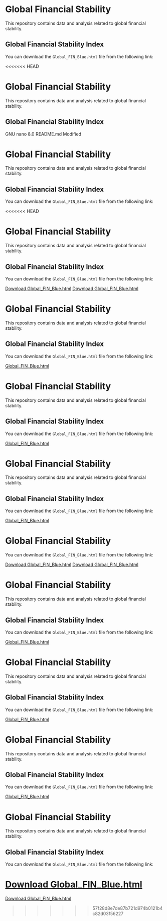 # Global Financial Stability

This repository contains data and analysis related to global financial stability.

## Global Financial Stability Index

You can download the `Global_FIN_Blue.html` file from the following link:

<<<<<<< HEAD
# Global Financial Stability

This repository contains data and analysis related to global financial stability.

## Global Financial Stability Index

  GNU nano 8.0                                                                                     README.md                                                                                     Modified
# Global Financial Stability

This repository contains data and analysis related to global financial stability.

## Global Financial Stability Index

You can download the `Global_FIN_Blue.html` file from the following link:

<<<<<<< HEAD
# Global Financial Stability

This repository contains data and analysis related to global financial stability.

## Global Financial Stability Index

You can download the `Global_FIN_Blue.html` file from the following link:

[Download Global_FIN_Blue.html](https://raw.githubusercontent.com/Kiekulkunya/Global-Financial-Stability/main/Global_FIN_Blue.html)
[Download Global_FIN_Blue.html](https://www.dropbox.com/scl/fi/c12gqfznr7aff0brwfx9j/Global_FIN_Blue.html?rlkey=5ogsrqfoo6xsyam4fnk2w6qoz&st=8n5htlwe&dl=1)
# Global Financial Stability

This repository contains data and analysis related to global financial stability.

## Global Financial Stability Index

You can download the `Global_FIN_Blue.html` file from the following link:

[Global_FIN_Blue.html](https://www.dropbox.com/scl/fi/c12gqfznr7aff0brwfx9j/Global_FIN_Blue.html?rlkey=5ogsrqfoo6xsyam4fnk2w6qoz&st=8n5htlwe&dl=0)



# Global Financial Stability

This repository contains data and analysis related to global financial stability.

## Global Financial Stability Index

You can download the `Global_FIN_Blue.html` file from the following link:

[Global_FIN_Blue.html](https://www.dropbox.com/scl/fi/c12gqfznr7aff0brwfx9j/Global_FIN_Blue.html?rlkey=5ogsrqfoo6xsyam4fnk2w6qoz&st=8n5htlwe&dl=0)

# Global Financial Stability

This repository contains data and analysis related to global financial stability.

## Global Financial Stability Index

You can download the `Global_FIN_Blue.html` file from the following link:

[Global_FIN_Blue.html](https://www.dropbox.com/scl/fi/c12gqfznr7aff0brwfx9j/Global_FIN_Blue.html?rlkey=5ogsrqfoo6xsyam4fnk2w6qoz&st=8n5htlwe&dl=0)

# Global Financial Stability

You can download the `Global_FIN_Blue.html` file from the following link:

[Download Global_FIN_Blue.html](https://raw.githubusercontent.com/Kiekulkunya/Global-Financial-Stability/main/Global_FIN_Blue.html)
[Download Global_FIN_Blue.html](https://www.dropbox.com/scl/fi/c12gqfznr7aff0brwfx9j/Global_FIN_Blue.html?rlkey=5ogsrqfoo6xsyam4fnk2w6qoz&st=8n5htlwe&dl=1)
# Global Financial Stability

This repository contains data and analysis related to global financial stability.

## Global Financial Stability Index

You can download the `Global_FIN_Blue.html` file from the following link:

[Global_FIN_Blue.html](https://www.dropbox.com/scl/fi/c12gqfznr7aff0brwfx9j/Global_FIN_Blue.html?rlkey=5ogsrqfoo6xsyam4fnk2w6qoz&st=8n5htlwe&dl=0)



# Global Financial Stability

This repository contains data and analysis related to global financial stability.

## Global Financial Stability Index

You can download the `Global_FIN_Blue.html` file from the following link:

[Global_FIN_Blue.html](https://www.dropbox.com/scl/fi/c12gqfznr7aff0brwfx9j/Global_FIN_Blue.html?rlkey=5ogsrqfoo6xsyam4fnk2w6qoz&st=8n5htlwe&dl=0)

# Global Financial Stability

This repository contains data and analysis related to global financial stability.

## Global Financial Stability Index

You can download the `Global_FIN_Blue.html` file from the following link:

[Global_FIN_Blue.html](https://www.dropbox.com/scl/fi/c12gqfznr7aff0brwfx9j/Global_FIN_Blue.html?rlkey=5ogsrqfoo6xsyam4fnk2w6qoz&st=8n5htlwe&dl=0)

# Global Financial Stability

This repository contains data and analysis related to global financial stability.

## Global Financial Stability Index

You can download the `Global_FIN_Blue.html` file from the following link:

[Download Global_FIN_Blue.html](https://www.dropbox.com/scl/fi/c12gqfznr7aff0brwfx9j/Global_FIN_Blue.html?rlkey=5ogsrqfoo6xsyam4fnk2w6qoz&st=8n5htlwe&dl=1)
=======
[Download Global_FIN_Blue.html](https://raw.githubusercontent.com/Kiekulkunya/Global-Financial-Stability/main/Global_FIN_Blue.html)
>>>>>>> 57f28d8e7de87b721d974b0121b4c82d03f56227
